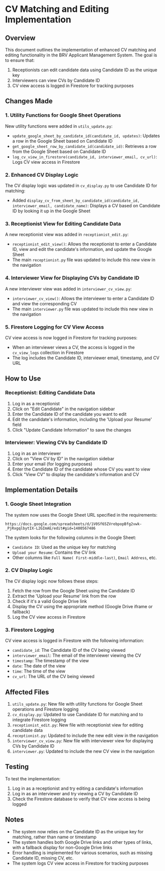 # CV Matching and Editing Implementation

## Overview

This document outlines the implementation of enhanced CV matching and editing functionality in the BRV Applicant Management System. The goal is to ensure that:

1. Receptionists can edit candidate data using Candidate ID as the unique key
2. Interviewers can view CVs by Candidate ID
3. CV view access is logged in Firestore for tracking purposes

## Changes Made

### 1. Utility Functions for Google Sheet Operations

New utility functions were added in `utils_update.py`:

- `update_google_sheet_by_candidate_id(candidate_id, updates)`: Updates a row in the Google Sheet based on Candidate ID
- `get_google_sheet_row_by_candidate_id(candidate_id)`: Retrieves a row from the Google Sheet based on Candidate ID
- `log_cv_view_in_firestore(candidate_id, interviewer_email, cv_url)`: Logs CV view access in Firestore

### 2. Enhanced CV Display Logic

The CV display logic was updated in `cv_display.py` to use Candidate ID for matching:

- Added `display_cv_from_sheet_by_candidate_id(candidate_id, interviewer_email, candidate_name)`: Displays a CV based on Candidate ID by looking it up in the Google Sheet

### 3. Receptionist View for Editing Candidate Data

A new receptionist view was added in `receptionist_edit.py`:

- `receptionist_edit_view()`: Allows the receptionist to enter a Candidate ID, view and edit the candidate's information, and update the Google Sheet
- The main `receptionist.py` file was updated to include this new view in the navigation

### 4. Interviewer View for Displaying CVs by Candidate ID

A new interviewer view was added in `interviewer_cv_view.py`:

- `interviewer_cv_view()`: Allows the interviewer to enter a Candidate ID and view the corresponding CV
- The main `interviewer.py` file was updated to include this new view in the navigation

### 5. Firestore Logging for CV View Access

CV view access is now logged in Firestore for tracking purposes:

- When an interviewer views a CV, the access is logged in the `cv_view_logs` collection in Firestore
- The log includes the Candidate ID, interviewer email, timestamp, and CV URL

## How to Use

### Receptionist: Editing Candidate Data

1. Log in as a receptionist
2. Click on "Edit Candidate" in the navigation sidebar
3. Enter the Candidate ID of the candidate you want to edit
4. Edit the candidate's information, including the 'Upload your Resume' field
5. Click "Update Candidate Information" to save the changes

### Interviewer: Viewing CVs by Candidate ID

1. Log in as an interviewer
2. Click on "View CV by ID" in the navigation sidebar
3. Enter your email (for logging purposes)
4. Enter the Candidate ID of the candidate whose CV you want to view
5. Click "View CV" to display the candidate's information and CV

## Implementation Details

### 1. Google Sheet Integration

The system now uses the Google Sheet URL specified in the requirements:

```
https://docs.google.com/spreadsheets/d/1V0Sf65ZVrebpopBfg2vwk-_PjRxgqlbytIX-L2GImAE/edit#gid=1400567486
```

The system looks for the following columns in the Google Sheet:

- `Candidate ID`: Used as the unique key for matching
- `Upload your Resume`: Contains the CV link
- Other columns like `Full Name( First-middle-last)`, `Email Address`, etc.

### 2. CV Display Logic

The CV display logic now follows these steps:

1. Fetch the row from the Google Sheet using the Candidate ID
2. Extract the 'Upload your Resume' link from the row
3. Check if it's a valid Google Drive link
4. Display the CV using the appropriate method (Google Drive iframe or fallback)
5. Log the CV view access in Firestore

### 3. Firestore Logging

CV view access is logged in Firestore with the following information:

- `candidate_id`: The Candidate ID of the CV being viewed
- `interviewer_email`: The email of the interviewer viewing the CV
- `timestamp`: The timestamp of the view
- `date`: The date of the view
- `time`: The time of the view
- `cv_url`: The URL of the CV being viewed

## Affected Files

1. `utils_update.py`: New file with utility functions for Google Sheet operations and Firestore logging
2. `cv_display.py`: Updated to use Candidate ID for matching and to integrate Firestore logging
3. `receptionist_edit.py`: New file with receptionist view for editing candidate data
4. `receptionist.py`: Updated to include the new edit view in the navigation
5. `interviewer_cv_view.py`: New file with interviewer view for displaying CVs by Candidate ID
6. `interviewer.py`: Updated to include the new CV view in the navigation

## Testing

To test the implementation:

1. Log in as a receptionist and try editing a candidate's information
2. Log in as an interviewer and try viewing a CV by Candidate ID
3. Check the Firestore database to verify that CV view access is being logged

## Notes

- The system now relies on the Candidate ID as the unique key for matching, rather than name or timestamp
- The system handles both Google Drive links and other types of links, with a fallback display for non-Google Drive links
- Error handling is implemented for various scenarios, such as missing Candidate ID, missing CV, etc.
- The system logs CV view access in Firestore for tracking purposes